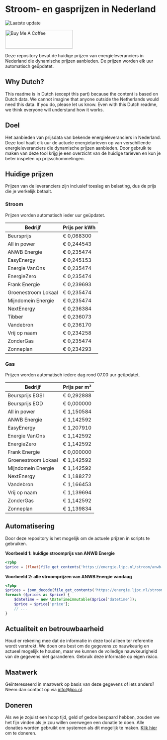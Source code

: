# Stroom- en gasprijzen in Nederland

![Laatste update](https://img.shields.io/badge/laatste%20update-2024--01--03%2008%3A00%20CET-brightgreen)

<a href="https://www.buymeacoffee.com/Lars-" target="_blank"><img src="https://cdn.buymeacoffee.com/buttons/v2/default-orange.png" alt="Buy Me A Coffee" height="60" style="height: 60px !important;width: 217px !important;" ></a>

Deze repository bevat de huidige prijzen van energieleveranciers in Nederland die dynamische prijzen aanbieden. De prijzen worden elk uur automatisch geüpdatet.

## Why Dutch?

This readme is in Dutch (except this part) because the content is based on Dutch data. We cannot imagine that anyone outside the Netherlands would need this data. If you do, please let us know. Even with this Dutch readme, we think
everyone will understand how it works.

## Doel

Het aanbieden van prijsdata van bekende energieleveranciers in Nederland. Deze tool haalt elk uur de actuele energietarieven op van verschillende energieleveranciers die dynamische prijzen aanbieden. Door gebruik te maken van deze tool
krijg je een overzicht van de huidige tarieven en kun je beter inspelen op prijsschommelingen.

## Huidige prijzen

Prijzen van de leveranciers zijn inclusief toeslag en belasting, dus de prijs die je werkelijk betaalt.

### Stroom

Prijzen worden automatisch ieder uur geüpdatet.

 Bedrijf | Prijs per kWh 
---------|---------------
Beursprijs | € 0,068300
All in power | € 0,244543
ANWB Energie | € 0,235474
EasyEnergy | € 0,245153
Energie VanOns | € 0,235474
EnergieZero | € 0,235474
Frank Energie | € 0,239693
Groenestroom Lokaal | € 0,235474
Mijndomein Energie | € 0,235474
NextEnergy | € 0,236384
Tibber | € 0,236073
Vandebron | € 0,236170
Vrij op naam | € 0,234258
ZonderGas | € 0,235474
Zonneplan | € 0,234293


### Gas

Prijzen worden automatisch iedere dag rond 07.00 uur geüpdatet.

 Bedrijf | Prijs per m³ 
---------|--------------
Beursprijs EGSI | € 0,292888
Beursprijs EOD | € 0,000000
All in power | € 1,150584
ANWB Energie | € 1,142592
EasyEnergy | € 1,207910
Energie VanOns | € 1,142592
EnergieZero | € 1,142592
Frank Energie | € 0,000000
Groenestroom Lokaal | € 1,142592
Mijndomein Energie | € 1,142592
NextEnergy | € 1,188272
Vandebron | € 1,166453
Vrij op naam | € 1,139694
ZonderGas | € 1,142592
Zonneplan | € 1,139834


## Automatisering

Door deze repository is het mogelijk om de actuele prijzen in scripts te gebruiken.

**Voorbeeld 1: huidige stroomprijs van ANWB Energie**

```php
<?php
$price = (float)file_get_contents('https://energie.ljpc.nl/stroom/anwb-energie-nu.txt');

```

**Voorbeeld 2: alle stroomprijzen van ANWB Energie vandaag**

```php
<?php
$prices = json_decode(file_get_contents('https://energie.ljpc.nl/stroom/all-in-power-vandaag.json'),true);
foreach ($prices as $price) {
    $dateTime = new \DateTimeImmutable($price['datetime']);
    $price = $price['price'];
    // ...
}
```

## Actualiteit en betrouwbaarheid

Houd er rekening mee dat de informatie in deze tool alleen ter referentie wordt verstrekt. We doen ons best om de gegevens zo nauwkeurig en actueel mogelijk te houden, maar we kunnen de volledige nauwkeurigheid van de gegevens niet
garanderen. Gebruik deze informatie op eigen risico.

## Maatwerk

Geïnteresseerd in maatwerk op basis van deze gegevens of iets anders? Neem dan contact op
via [info@ljpc.nl](mailto:info@ljpc.nl?subject=Energie%20prijzen).

## Doneren

Als we je zojuist een hoop tijd, geld of gedoe bespaard hebben, zouden we het fijn vinden als je zou willen overwegen een
donatie te doen. Alle donaties worden gebruikt om systemen als dit mogelijk te
maken. [Klik hier](https://www.buymeacoffee.com/Lars-) om te doneren.
